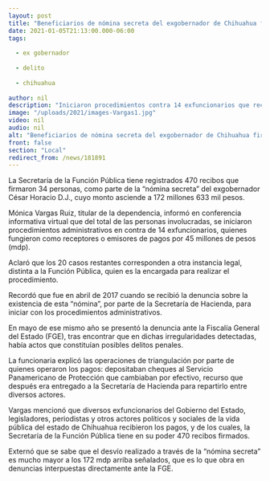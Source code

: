 ```yaml
---
layout: post
title: "Beneficiarios de nómina secreta del exgobernador de Chihuahua firmaron 470 recibos"
date: 2021-01-05T21:13:00.000-06:00
tags:
  
  - ex gobernador
  
  - delito
  
  - chihuahua
  
author: nil
description: "Iniciaron procedimientos contra 14 exfuncionarios que recibieron pagos por 45 mdp; otra instancia legal distinta se encarga del procedimiento de otros 20 casos"
image: "/uploads/2021/images-Vargas1.jpg"
video: nil
audio: nil
alt: "Beneficiarios de nómina secreta del exgobernador de Chihuahua firmaron 470 recibos"
front: false
section: "Local"
redirect_from: /news/181891
---
```


La Secretaría de la Función Pública tiene registrados 470 recibos que firmaron 34 personas, como parte de la “nómina secreta” del exgobernador César Horacio D.J., cuyo monto asciende a 172 millones 633 mil pesos.

Mónica Vargas Ruiz, titular de la dependencia, informó en conferencia informativa virtual que del total de las personas involucradas, se iniciaron procedimientos administrativos en contra de 14 exfuncionarios, quienes fungieron como receptores o emisores de pagos por 45 millones de pesos (mdp).

Aclaró que los 20 casos restantes corresponden a otra instancia legal, distinta a la Función Pública, quien es la encargada para realizar el procedimiento.

Recordó que fue en abril de 2017 cuando se recibió la denuncia sobre la existencia de esta “nómina”, por parte de la Secretaría de Hacienda, para iniciar con los procedimientos administrativos.

En mayo de ese mismo año se presentó la denuncia ante la Fiscalía General del Estado (FGE), tras encontrar que en dichas irregularidades detectadas, había actos que constituían posibles delitos penales.

La funcionaria explicó las operaciones de triangulación por parte de quienes operaron los pagos: depositaban cheques al Servicio Panamericano de Protección que cambiaban por efectivo, recurso que después era entregado a la Secretaría de Hacienda para repartirlo entre diversos actores.

Vargas mencionó que diversos exfuncionarios del Gobierno del Estado, legisladores, periodistas y otros actores políticos y sociales de la vida pública del estado de Chihuahua recibieron los pagos, y de los cuales, la Secretaría de la Función Pública tiene en su poder 470 recibos firmados.

Externó que se sabe que el desvío realizado a través de la “nómina secreta” es mucho mayor a los 172 mdp arriba señalados, que es lo que obra en denuncias interpuestas directamente ante la FGE.
